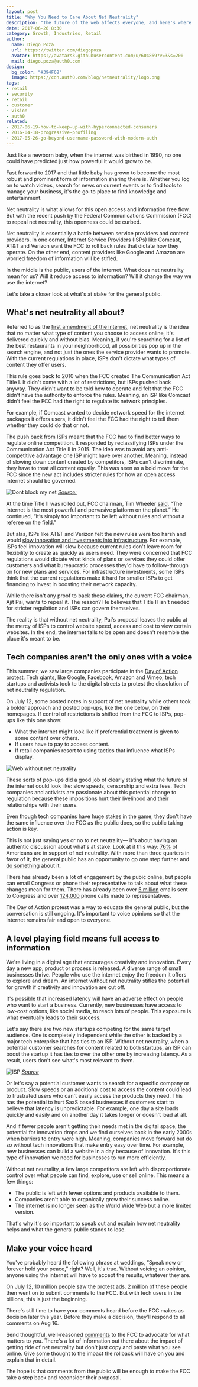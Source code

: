 ```yaml
---
layout: post
title: "Why You Need to Care About Net Neutrality"
description: "The future of the web affects everyone, and here's where it could be headed."
date: 2017-06-26 8:30
category: Growth, Industries, Retail
author:
  name: Diego Poza
  url: https://twitter.com/diegopoza
  avatar: https://avatars3.githubusercontent.com/u/604869?v=3&s=200
  mail: diego.poza@auth0.com
design:
  bg_color: "#394F68"
  image: https://cdn.auth0.com/blog/netneutrality/logo.png
tags:
- retail
- security
- retail
- customer
- vision
- auth0
related:
- 2017-06-19-how-to-keep-up-with-hyperconnected-consumers
- 2016-04-18-progressive-profiling
- 2017-05-26-go-beyond-username-password-with-modern-auth
---
```


Just like a newborn baby, when the internet was birthed in 1990, no one could have predicted just how powerful it would grow to be.

Fast forward to 2017 and that little baby has grown to become the most robust and prominent form of information sharing there is. Whether you log on to watch videos, search for news on current events or to find tools to manage your business, it's the go-to place to find knowledge and entertainment.

Net neutrality is what allows for this open access and information free flow. But with the recent push by the Federal Communications Commission (FCC) to repeal net neutrality, this openness could be curbed.

Net neutrality is essentially a battle between service providers and content providers. In one corner, Internet Service Providers (ISPs) like Comcast, AT&T and Verizon want the FCC to roll back rules that dictate how they operate. On the other end, content providers like Google and Amazon are worried freedom of information will be stifled.

In the middle is the public, users of the internet. What does net neutrality mean for us? Will it reduce access to information? Will it change the way we use the internet?

Let's take a closer look at what's at stake for the general public.

## What's net neutrality all about?

Referred to as the [first amendment of the internet](http://blogs.lse.ac.uk/mediapolicyproject/2011/03/30/net-neutrality-the-first-amendment-of-the-internet/), net neutrality is the idea that no matter what type of content you choose to access online, it's delivered quickly and without bias. Meaning, if you're searching for a list of the best restaurants in your neighborhood, all possibilities pop up in the search engine, and not just the ones the service provider wants to promote. With the current regulations in place, ISPs don't dictate what types of content they offer users.

This rule goes back to 2010 when the FCC created The Communication Act Title I. It didn't come with a lot of restrictions, but ISPs pushed back anyway. They didn't want to be told how to operate and felt that the FCC didn't have the authority to enforce the rules. Meaning, an ISP like Comcast didn't feel the FCC had the right to regulate its network principles.

For example, if Comcast wanted to decide network speed for the internet packages it offers users, it didn't feel the FCC had the right to tell them whether they could do that or not.

The push back from ISPs meant that the FCC had to find better ways to regulate online competition. It responded by reclassifying ISPs under the Communication Act Title II in 2015. The idea was to avoid any anti-competitive advantage one ISP might have over another. Meaning, instead of slowing down content created by competitors, ISPs can't discriminate, they have to treat all content equally. This was seen as a bold move for the FCC since the new act includes stricter rules for how an open access internet should be governed.

![Dont block my net](https://cdn.auth0.com/blog/netneutrality/dontblockmynet.png)
_[Source:](http://www.ibtimes.com/what-net-neutrality-how-fccs-title-ii-open-internet-rules-came-be-2488854)_

At the time Title II was rolled out, FCC chairman, Tim Wheeler [said](https://www.theguardian.com/technology/2017/jul/11/what-is-net-neutrality-threat-trump-administration), “The internet is the most powerful and pervasive platform on the planet.” He continued, “It’s simply too important to be left without rules and without a referee on the field.”

But alas, ISPs like AT&T and Verizon felt the new rules were too harsh and would [slow innovation and investments into infrastructure](https://www.technologyreview.com/s/604292/net-neutrality-rules-may-slow-innovation-but-uncertainty-will-be-worse/). For example, ISPs feel innovation will slow because current rules don't leave room for flexibility to create as quickly as users need. They were concerned that FCC regulations would dictate what kinds of plans or services they could offer customers and what bureaucratic processes they'd have to follow-through on for new plans and services. For infrastructure investments, some ISPs think that the current regulations make it hard for smaller ISPs to get financing to invest in boosting their network capacity.

While there isn't any proof to back these claims, the current FCC chairman, Ajit Pai, wants to repeal it. The reason? He believes that Title II isn't needed for stricter regulation and ISPs can govern themselves.

The reality is that without net neutrality, Pai's proposal leaves the public at the mercy of ISPs to control website speed, access and cost to view certain websites. In the end, the internet fails to be open and doesn't resemble the place it's meant to be.

## Tech companies aren't the only ones with a voice

This summer, we saw large companies participate in the [Day of Action protest](https://www.battleforthenet.com/july12/). Tech giants, like Google, Facebook, Amazon and Vimeo, tech startups and activists took to the digital streets to protest the dissolution of net neutrality regulation.

On July 12, some posted notes in support of net neutrality while others took a bolder approach and posted pop-ups, like the one below, on their homepages. If control of restrictions is shifted from the FCC to ISPs, pop-ups like this one show:

* What the internet might look like if preferential treatment is given to some content over others.
* If users have to pay to access content.
* If retail companies resort to using tactics that influence what ISPs display.

![Web without net neutrality](https://cdn.auth0.com/blog/netneutrality/webform.png)

These sorts of pop-ups did a good job of clearly stating what the future of the internet could look like: slow speeds, censorship and extra fees. Tech companies and activists are passionate about this potential change to regulation because these impositions hurt their livelihood and their relationships with their users.

Even though tech companies have huge stakes in the game, they don't have the same influence over the FCC as the public does, so the public taking action is key.

This is not just saying yes or no to net neutrality— it's about having an authentic discussion about what's at stake. Look at it this way: [76%](https://blog.mozilla.org/blog/2017/06/06/new-mozilla-poll-americans-political-parties-overwhelmingly-support-net-neutrality/) of Americans are in support of net neutrality. With more than three quarters in favor of it, the general public has an opportunity to go one step further and [do something](https://www.battleforthenet.com/july12/) about it.

There has already been a lot of engagement by the pubic online, but people can email Congress or phone their representative to talk about what these changes mean for them. There has already been over [5 million](https://techcrunch.com/2017/07/13/net-neutrality-day-of-action-spurs-millions-to-speak-out-for-online-freedoms/) emails sent to Congress and over [124,000](https://techcrunch.com/2017/07/13/net-neutrality-day-of-action-spurs-millions-to-speak-out-for-online-freedoms/) phone calls made to representatives.

The Day of Action protest was a way to educate the general public, but the conversation is still ongoing. It's important to voice opinions so that the internet remains fair and open to everyone.

## A level playing field means full access to information

We're living in a digital age that encourages creativity and innovation. Every day a new app, product or process is released. A diverse range of small businesses thrive. People who use the internet enjoy the freedom it offers to explore and dream. An internet without net neutrality stifles the potential for growth if creativity and innovation are cut off.

It's possible that increased latency will have an adverse effect on people who want to start a business. Currently, new businesses have access to low-cost options, like social media, to reach lots of people. This exposure is what eventually leads to their success.

Let's say there are two new startups competing for the same target audience. One is completely independent while the other is backed by a major tech enterprise that has ties to an ISP. Without net neutrality, when a potential customer searches for content related to both startups, an ISP can boost the startup it has ties to over the other one by increasing latency. As a result, users don't see what's most relevant to them.

![ISP](https://cdn.auth0.com/blog/netneutrality/isp.png)
_[Source](http://techminders.blogspot.ca/2015/04/in-future-ispinternet-service-provider.html)_

Or let's say a potential customer wants to search for a specific company or product. Slow speeds or an additional cost to access the content could lead to frustrated users who can't easily access the products they need. This has the potential to hurt SaaS based businesses if customers start to believe that latency is unpredictable. For example, one day a site loads quickly and easily and on another day it takes longer or doesn't load at all.

And if fewer people aren't getting their needs met in the digital space, the potential for innovation drops and we find ourselves back in the early 2000s when barriers to entry were high. Meaning, companies move forward but do so without tech innovations that make entry easy over time. For example, new businesses can build a website in a day because of innovation. It's this type of innovation we need for businesses to run more efficiently.

Without net neutrality, a few large competitors are left with disproportionate control over what people can find, explore, use or sell online. This means a few things:

* The public is left with fewer options and products available to them.
* Companies aren't able to organically grow their success online.
* The internet is no longer seen as the World Wide Web but a more limited version.

That's why it's so important to speak out and explain how net neutrality helps and what the general public stands to lose.

## Make your voice heard

You've probably heard the following phrase at weddings, “Speak now or forever hold your peace,” right? Well, it's true. Without voicing an opinion, anyone using the internet will have to accept the results, whatever they are.

On July 12, [10 million people](https://www.recode.net/2017/7/13/15964766/net-neutrality-protest-day-of-action-2017-data-fcc) saw the protest ads. [2 million](https://techcrunch.com/2017/07/13/net-neutrality-day-of-action-spurs-millions-to-speak-out-for-online-freedoms/) of these people then went on to submit comments to the FCC. But with tech users in the billions, this is just the beginning.

There's still time to have your comments heard before the FCC makes as decision later this year. Before they make a decision, they'll respond to all comments on Aug 16.

Send thoughtful, well-reasoned [comments](https://www.battleforthenet.com/july12/) to the FCC to advocate for what matters to you. There's a lot of information out there about the impact of getting ride of net neutrality but don't just copy and paste what you see online. Give some thought to the impact the rollback will have on you and explain that in detail.

The hope is that comments from the public will be enough to make the FCC take a step back and reconsider their proposal.